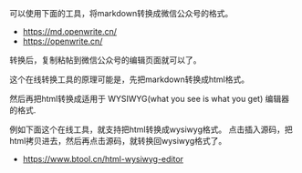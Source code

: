 可以使用下面的工具，将markdown转换成微信公众号的格式。

- https://md.openwrite.cn/
- https://openwrite.cn/

转换后，复制粘帖到微信公众号的编辑页面就可以了。

这个在线转换工具的原理可能是，先把markdown转换成html格式。

然后再把html转换成适用于 WYSIWYG(what you see is what you get) 编辑器的格式.

例如下面这个在线工具，就支持把html转换成wysiwyg格式。
点击插入源码，把html拷贝进去，然后再点击源码，就转换回wysiwyg格式了。

- https://www.btool.cn/html-wysiwyg-editor